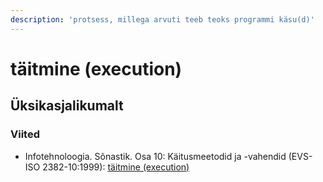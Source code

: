 ```yaml
---
description: 'protsess, millega arvuti teeb teoks programmi käsu(d)'
---
```


# täitmine \(execution\)

## Üksikasjalikumalt



### Viited

* Infotehnoloogia. Sõnastik. Osa 10: Käitusmeetodid ja -vahendid \(EVS-ISO 2382-10:1999\): [täitmine \(execution\) ](http://www.eki.ee/dict/its/index.cgi?Q=D1AB7116-6C03-1014-88DC-FC5F0DBED45A&F=GUID&C01=1&C02=0&C10=1)


